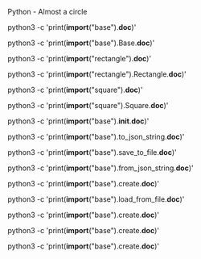 Python - Almost a circle

python3 -c 'print(__import__("base").__doc__)'

python3 -c 'print(__import__("base").Base.__doc__)'

python3 -c 'print(__import__("rectangle").__doc__)'

python3 -c 'print(__import__("rectangle").Rectangle.__doc__)'

python3 -c 'print(__import__("square").__doc__)'

python3 -c 'print(__import__("square").Square.__doc__)'

python3 -c 'print(__import__("base").__init__.__doc__)'

python3 -c 'print(__import__("base").to_json_string.__doc__)'

python3 -c 'print(__import__("base").save_to_file.__doc__)'

python3 -c 'print(__import__("base").from_json_string.__doc__)'

python3 -c 'print(__import__("base").create.__doc__)'

python3 -c 'print(__import__("base").load_from_file.__doc__)'

python3 -c 'print(__import__("base").create.__doc__)'

python3 -c 'print(__import__("base").create.__doc__)'

python3 -c 'print(__import__("base").create.__doc__)'
